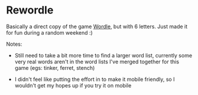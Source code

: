 # Rewordle

Basically a direct copy of the game [Wordle](https://www.powerlanguage.co.uk/wordle/), but with 6 letters. Just made it for fun during a random weekend :)

Notes:

- Still need to take a bit more time to find a larger word list, currently some very real words aren't in the word lists I've merged together for this game (egs: tinker, ferret, stench)

- I didn't feel like putting the effort in to make it mobile friendly, so I wouldn't get my hopes up if you try it on mobile
